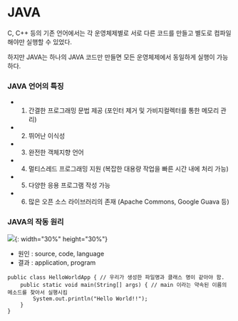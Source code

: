# JAVA

C, C++ 등의 기존 언어에서는 각 운영체제별로 서로 다른 코드를 만들고 별도로 컴파일 해야만 실행할 수 있었다.

하지만 JAVA는 하나의 JAVA 코드만 만들면 모든 운영체제에서 동일하게 실행이 가능하다.

### JAVA 언어의 특징

- 1. 간결한 프로그래밍 문법 제공 (포인터 제거 및 가비지컬렉터를 통한 메모리 관리)
- 2. 뛰어난 이식성
- 3. 완전한 객체지향 언어
- 4. 멀티스레드 프로그래밍 지원 (복잡한 대용량 작업을 빠른 시간 내에 처리 가능)
- 5. 다양한 응용 프로그램 작성 가능
- 6. 많은 오픈 소스 라이브러리의 존재 (Apache Commons, Google Guava 등)

### JAVA의 작동 원리

![](https://images.velog.io/images/nathan29849/post/77be93b3-2293-42ac-93e0-686e5ca15568/image.png){: width="30%" height="30%"}

- 원인 : source, code, language
- 결과 : application, program

```
public class HelloWorldApp { // 우리가 생성한 파일명과 클래스 명이 같아야 함.
    public static void main(String[] args) { // main 이라는 약속된 이름의 메소드를 찾아서 실행시킴
        System.out.println("Hello World!!");
    }
}
```
